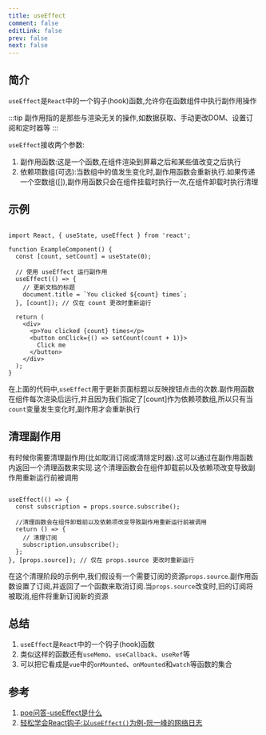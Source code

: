 ```yaml
---
title: useEffect
comment: false
editLink: false
prev: false
next: false
---
```


## 简介

`useEffect`是`React`中的一个钩子(hook)函数,允许你在函数组件中执行副作用操作

:::tip
副作用指的是那些与渲染无关的操作,如数据获取、手动更改DOM、设置订阅和定时器等
:::

`useEffect`接收两个参数:

1. 副作用函数:这是一个函数,在组件渲染到屏幕之后和某些值改变之后执行
2. 依赖项数组(可选):当数组中的值发生变化时,副作用函数会重新执行.如果传递一个空数组([]),副作用函数只会在组件挂载时执行一次,在组件卸载时执行清理


## 示例

```tsx

import React, { useState, useEffect } from 'react';

function ExampleComponent() {
  const [count, setCount] = useState(0);

  // 使用 useEffect 运行副作用
  useEffect(() => {
    // 更新文档的标题
    document.title = `You clicked ${count} times`;
  }, [count]); // 仅在 count 更改时重新运行

  return (
    <div>
      <p>You clicked {count} times</p>
      <button onClick={() => setCount(count + 1)}>
        Click me
      </button>
    </div>
  );
}
```

在上面的代码中,`useEffect`用于更新页面标题以反映按钮点击的次数.副作用函数在组件每次渲染后运行,并且因为我们指定了[count]作为依赖项数组,所以只有当`count`变量发生变化时,副作用才会重新执行


## 清理副作用

有时候你需要清理副作用(比如取消订阅或清除定时器).这可以通过在副作用函数内返回一个清理函数来实现.这个清理函数会在组件卸载前以及依赖项改变导致副作用重新运行前被调用

```tsx

useEffect(() => {
  const subscription = props.source.subscribe();
  
  //清理函数会在组件卸载前以及依赖项改变导致副作用重新运行前被调用
  return () => {
    // 清理订阅
    subscription.unsubscribe();
  };
}, [props.source]); // 仅在 props.source 更改时重新运行

```
在这个清理阶段的示例中,我们假设有一个需要订阅的资源`props.source`.副作用函数设置了订阅,并返回了一个函数来取消订阅.当`props.source`改变时,旧的订阅将被取消,组件将重新订阅新的资源

## 总结

1. `useEffect`是`React`中的一个钩子(hook)函数
2. 类似这样的函数还有`useMemo`、`useCallback`、`useRef`等
3. 可以把它看成是`vue`中的`onMounted`、`onMounted`和`watch`等函数的集合

## 参考

1. [poe问答-useEffect是什么](https://poe.com/s/QVmSOn05agVafhLJqhVR)
2. [轻松学会React钩子:以`useEffect()`为例-阮一峰的网络日志](https://www.ruanyifeng.com/blog/2020/09/react-hooks-useeffect-tutorial.html)
